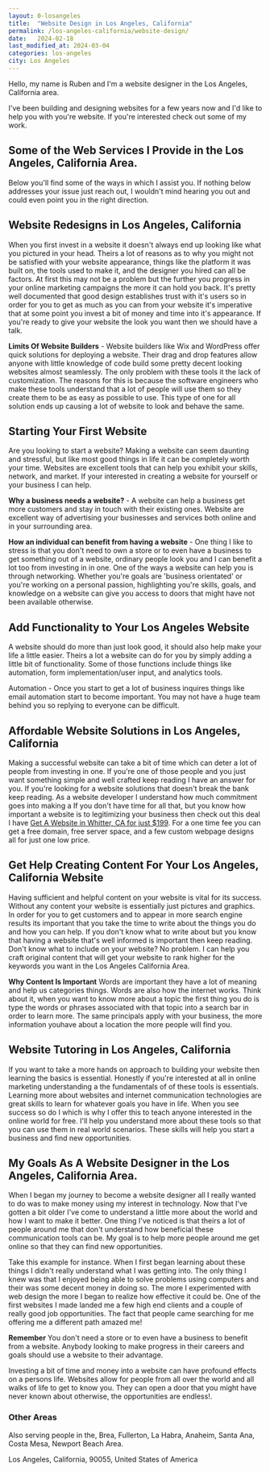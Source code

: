 ```yaml
---
layout: 0-losangeles
title:  "Website Design in Los Angeles, California"
permalink: /los-angeles-california/website-design/
date:   2024-02-18
last_modified_at: 2024-03-04
categories: los-angeles
city: Los Angeles
---
```

Hello, my name is Ruben and I'm a website designer in the Los Angeles, California area.

I've been building and designing websites for a few years now and I'd like to help you with you're website. If you're interested check out some of my work.

## Some of the Web Services I Provide in the Los Angeles, California Area.
Below you'll find some of the ways in which I assist you. If nothing below addresses your issue just reach out, I wouldn't mind hearing you out and could even point you in the right direction.

## Website Redesigns in Los Angeles, California
When you first invest in a website it doesn't always end up looking like what you pictured in your head. Theirs a lot of reasons as to why you might not be satisfied with your website appearance, things like the platform it was built on, the tools used to make it, and the designer you hired can all be factors. At first this may not be a problem but the further you progress in your online marketing campaigns the more it can hold you back. It's pretty well documented that good design establishes trust with it's users so in order for you to get as much as you can from your website it's imperative that at some point you invest a bit of money and time into it's appearance. If you're ready to give your website the look you want then we should have a talk.

**Limits Of Website Builders** - Website builders like Wix and WordPress offer quick solutions for deploying a website. Their drag and drop features allow anyone with little knowledge of code build some pretty decent looking websites almost seamlessly. The only problem with these tools it the lack of customization. The reasons for this is because the software engineers who make these tools understand that a lot of people will use them so they create them to be as easy as possible to use. This type of one for all solution ends up causing a lot of website to look and behave the same. 

## Starting Your First Website
Are you looking to start a website? Making a website can seem daunting and stressful, but like most good things in life it can be completely worth your time. Websites are excellent tools that can help you exhibit your skills, network, and market. If your interested in creating a website for yourself or your business I can help. 

**Why a business needs a website?** - A website can help a business get more customers and stay in touch with their existing ones. Website are excellent way of advertising your businesses and services both online and in your surrounding area.  

**How an individual can benefit from having a website** - One thing I like to stress is that you don't need to own a store or to even have a business to get something out of a website, ordinary people look you and I can benefit a lot too from investing in in one. One of the ways a website can help you is through networking. Whether you're goals are 'business orientated' or you're working on a personal passion, highlighting you're skills, goals, and knowledge on a website can give you access to doors that might have not been available otherwise. 

## Add Functionality to Your Los Angeles Website
A website should do more than just look good, it should also help make your life a little easier. Theirs a lot a website can do for you by simply adding a little bit of functionality. Some of those functions include things like automation, form implementation/user input, and analytics tools.

Automation - Once you start to get a lot of business inquires things like email automation start to become important. You may not have a huge team behind you so replying to everyone can be difficult. 

## Affordable Website Solutions in Los Angeles, California
Making a successful website can take a bit of time which can deter a lot of people from investing in one. If you're one of those people and you just want something simple and well crafted keep reading I have an answer for you. If you're looking for a website solutions that doesn't break the bank keep reading. As a website developer I understand how much commitment goes into making a  If you don't have time for all that, but you know how important a website is to legitimizing your business then check out this deal I have <a href="/whittier-california/get-website-for-$199/" target="_blank">Get A Website in Whitter, CA for just $199</a>. For a one time fee you can get a free domain, free server space, and a few custom webpage designs all for just one low price. 

## Get Help Creating Content For Your Los Angeles, California Website
Having sufficient and helpful content on your website is vital for its success. Without any content your website is essentially just pictures and graphics. In order for you to get customers and to appear in more search engine results its important that you take the time to write about the things you do and how you can help. If you don't know what to write about but you know that having a website that's well informed is important then keep reading. Don't know what to include on your website? No problem. I can help you craft original content that will get your website to rank higher for the keywords you want in the Los Angeles California Area.

**Why Content Is Important** Words are important they have a lot of meaning and help us categories things. Words are also how the internet works. Think about it, when you want to know more about a topic the first thing you do is type the words or phrases associated with that topic into a search bar in order to learn more. The same principals apply with your business, the more information youhave about a location the more people will find you. 

## Website Tutoring in Los Angeles, California
If you want to take a more hands on approach to building your website then learning the basics is essential. Honestly if you're interested at all in online marketing understanding a the fundamentals of of these tools is essentials. Learning more about websites and internet communication technologies are great skills to learn for whatever goals you have in life. When you see success so do I which is why I offer this to teach anyone interested in the online world for free.  I'll help you understand more about these tools so that you can use them in real world scenarios. These skills will help you start a business and find new opportunities.

## My Goals As A Website Designer in the Los Angeles, California Area.
When I began my journey to become a website designer all I really wanted to do was to make money using my interest in technology. Now that I've gotten a bit older I've come to understand a little more about the world and how I want to make it better. One thing I've noticed is that theirs a lot of people around me that don't understand how beneficial these communication tools can be. My goal is to help more people around me get online so that they can find new opportunities.

Take this example for instance. When I first began learning about these things I didn't really understand what I was getting into. The only thing I knew was that I enjoyed being able to solve problems using computers and their was some decent money in doing so. The more I experimented with web design the more I began to realize how effective it could be. One of the first websites I made landed me a few high end clients and a couple of really good job opportunities. The fact that people came searching for me offering me a different path amazed me!

**Remember** You don't need a store or to even have a business to benefit from a website. Anybody looking to make progress in their careers and goals should use a website to their advantage.

Investing a bit of time and money into a website can have profound effects on a persons life. Websites allow for people from all over the world and all walks of life to get to know you. They can open a door that you might have never known about otherwise, the opportunities are endless!.

### Other Areas
Also serving people in the, Brea, Fullerton, La Habra, Anaheim, Santa Ana, Costa Mesa, Newport Beach Area.

Los Angeles, California, 90055, United States of America
